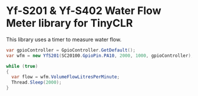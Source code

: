 # Yf-S201 & Yf-S402 Water Flow Meter library for TinyCLR

This library uses a timer to measure water flow.

```c#
var gpioController = GpioController.GetDefault();
var wfm = new YfS201(SC20100.GpioPin.PA10, 2000, 1000, gpioController);

while (true)
{
  var flow = wfm.VolumeFlowLitresPerMinute;
  Thread.Sleep(2000);
}
```
